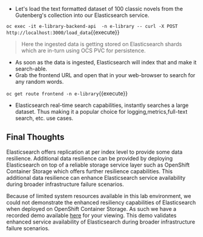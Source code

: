- Let's load the text formatted dataset of 100 classic novels from the Gutenberg's collection into our Elasticsearch service. 

`oc exec -it e-library-backend-api  -n e-library -- curl -X POST http://localhost:3000/load_data`{{execute}}
 
 > Here the ingested data is getting stored on Elasticsearch shards which are in-turn using OCS PVC for persistence.

- As soon as the data is ingested, Elasticsearch will index that and make it search-able.
- Grab the frontend URL and open that in your web-browser to search for any random words. 
  
`oc get route frontend -n e-library`{{execute}}

- Elasticsearch real-time search capabilities, instantly searches a large dataset. Thus making it a popular choice for logging,metrics,full-text search, etc. use cases.

## Final Thoughts

Elasticsearch offers replication at per index level to provide some data resilience. Additional data resilience can be provided by deploying Elasticsearch on top of a reliable storage service layer such as OpenShift Container Storage which offers further resilience capabilities. This additional data resilience can enhance Elasticsearch service availability during broader infrastructure failure scenarios.

Because of limited system resources available in this lab environment, we could not demonstrate the enhanced resiliency capabilities of Elasticsearch when deployed on OpenShift Container Storage. As such we have a recorded demo available [here](www.youtube.com) for your viewing. This demo validates enhanced service availability of Elasticsearch during broader infrastructure failure scenarios. 
